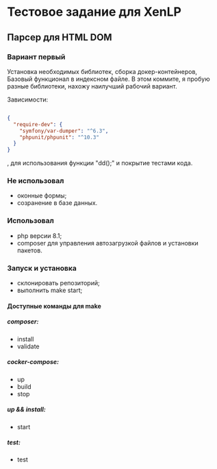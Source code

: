 # Тестовое задание для XenLP
## Парсер для HTML DOM
### Вариант первый

Установка необходимых библиотек, сборка докер-контейнеров, Базовый функционал в индексном файле. В этом коммите, я пробую разные библиотеки, нахожу наилучший рабочий вариант.

Зависимости:

```json

{
  "require-dev": {
    "symfony/var-dumper": "^6.3",
    "phpunit/phpunit": "^10.3"
  }
}

```
, для использования функции "dd();" и покрытие тестами кода.

### Не использовал
- оконные формы;
- созранение в базе данных.

### Использовал
- php версии 8.1;
- composer для управления автозагрузкой файлов и установки пакетов.

### Запуск и установка
- склонировать репозиторий;
- выполнить make start;

#### Доступные команды для make
##### composer:
- install
- validate

##### cocker-compose:
- up
- build
- stop

##### up && install:
- start

##### test:
- test